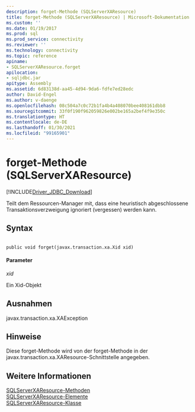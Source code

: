 ```yaml
---
description: forget-Methode (SQLServerXAResource)
title: forget-Methode (SQLServerXAResource) | Microsoft-Dokumentation
ms.custom: ''
ms.date: 01/19/2017
ms.prod: sql
ms.prod_service: connectivity
ms.reviewer: ''
ms.technology: connectivity
ms.topic: reference
apiname:
- SQLServerXAResource.forget
apilocation:
- sqljdbc.jar
apitype: Assembly
ms.assetid: 6d83138d-aa45-4d94-9da6-fdfe7ed28edc
author: David-Engel
ms.author: v-daenge
ms.openlocfilehash: 08c504a7c0c72b1fa4b4a408070bee408161dbb8
ms.sourcegitcommit: 33f0f190f962059826e002be165a2bef4f9e350c
ms.translationtype: HT
ms.contentlocale: de-DE
ms.lasthandoff: 01/30/2021
ms.locfileid: "99165901"
---
```

# <a name="forget-method-sqlserverxaresource"></a>forget-Methode (SQLServerXAResource)
[!INCLUDE[Driver_JDBC_Download](../../../includes/driver_jdbc_download.md)]

  Teilt dem Ressourcen-Manager mit, dass eine heuristisch abgeschlossene Transaktionsverzweigung ignoriert (vergessen) werden kann.  
  
## <a name="syntax"></a>Syntax  
  
```  
  
public void forget(javax.transaction.xa.Xid xid)  
```  
  
#### <a name="parameters"></a>Parameter  
 *xid*  
  
 Ein Xid-Objekt  
  
## <a name="exceptions"></a>Ausnahmen  
 javax.transaction.xa.XAException  
  
## <a name="remarks"></a>Hinweise  
 Diese forget-Methode wird von der forget-Methode in der javax.transaction.xa.XAResource-Schnittstelle angegeben.  
  
## <a name="see-also"></a>Weitere Informationen  
 [SQLServerXAResource-Methoden](../../../connect/jdbc/reference/sqlserverxaresource-methods.md)   
 [SQLServerXAResource-Elemente](../../../connect/jdbc/reference/sqlserverxaresource-members.md)   
 [SQLServerXAResource-Klasse](../../../connect/jdbc/reference/sqlserverxaresource-class.md)  
  
  
